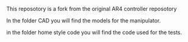 This reposotory is a fork from the original AR4 controller reposotory



In the folder CAD you will find the models for the manipulator.


in the folder home style code you will find the code used for the tests.
